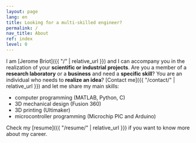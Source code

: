 ```yaml
---
layout: page
lang: en
title: Looking for a multi-skilled engineer?
permalink: /
nav_title: About
ref: index
level: 0
---
```


I am [Jerome Briot]({{ "/" | relative_url }}) and I can accompany you in the realization of your **scientific or industrial projects**. Are you a member of a **research laboratory** or a **business** and need a **specific skill**? You are an individual who needs to **realize an idea**? [Contact me]({{ "/contact/" | relative_url }}) and let me share my main skills:

* computer programming (MATLAB, Python, C)
* 3D mechanical design (Fusion 360)
* 3D printing (Ultimaker)
* microcontroller programming (Microchip PIC and Arduino)

Check my [resume]({{ "/resume/" | relative_url }}) if you want to know more about my career.

